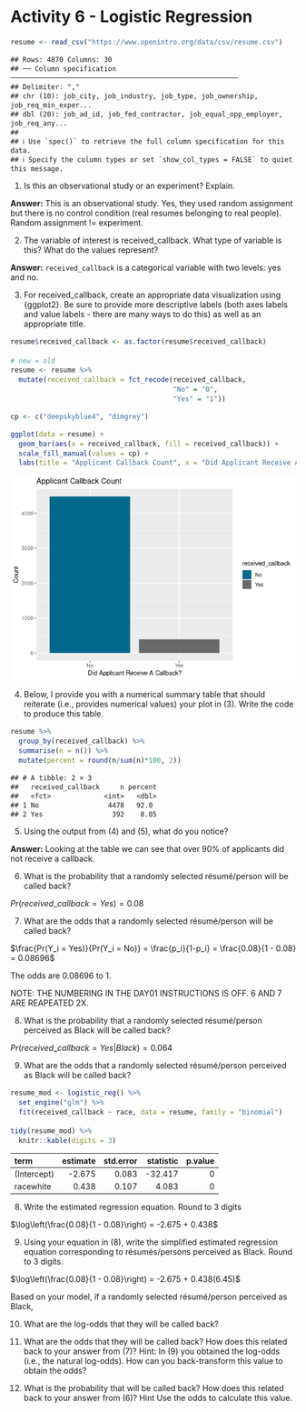Activity 6 - Logistic Regression
================

``` r
resume <- read_csv("https://www.openintro.org/data/csv/resume.csv")
```

    ## Rows: 4870 Columns: 30
    ## ── Column specification ────────────────────────────────────────────────────────
    ## Delimiter: ","
    ## chr (10): job_city, job_industry, job_type, job_ownership, job_req_min_exper...
    ## dbl (20): job_ad_id, job_fed_contractor, job_equal_opp_employer, job_req_any...
    ## 
    ## ℹ Use `spec()` to retrieve the full column specification for this data.
    ## ℹ Specify the column types or set `show_col_types = FALSE` to quiet this message.

1.  Is this an observational study or an experiment? Explain.

**Answer:** This is an observational study. Yes, they used random
assignment but there is no control condition (real resumes belonging to
real people). Random assignment != experiment.

2.  The variable of interest is received\_callback. What type of
    variable is this? What do the values represent?

**Answer:** `received_callback` is a categorical variable with two
levels: yes and no.

3.  For received\_callback, create an appropriate data visualization
    using {ggplot2}. Be sure to provide more descriptive labels (both
    axes labels and value labels - there are many ways to do this) as
    well as an appropriate title.

``` r
resume$received_callback <- as.factor(resume$received_callback)

# new = old
resume <- resume %>% 
  mutate(received_callback = fct_recode(received_callback,
                                        "No" = "0",
                                        "Yes" = "1"))
```

``` r
cp <- c("deepskyblue4", "dimgrey")
```

``` r
ggplot(data = resume) +
  geom_bar(aes(x = received_callback, fill = received_callback)) +
  scale_fill_manual(values = cp) +
  labs(title = "Applicant Callback Count", x = "Did Applicant Receive A Callback?", y = "Count")
```

![](activity06_files/figure-gfm/unnamed-chunk-2-1.png)<!-- -->

4.  Below, I provide you with a numerical summary table that should
    reiterate (i.e., provides numerical values) your plot in (3). Write
    the code to produce this table.

``` r
resume %>% 
  group_by(received_callback) %>% 
  summarise(n = n()) %>% 
  mutate(percent = round(n/sum(n)*100, 2))
```

    ## # A tibble: 2 × 3
    ##   received_callback     n percent
    ##   <fct>             <int>   <dbl>
    ## 1 No                 4478   92.0 
    ## 2 Yes                 392    8.05

5.  Using the output from (4) and (5), what do you notice?

**Answer:** Looking at the table we can see that over 90% of applicants
did not receive a callback.

6.  What is the probability that a randomly selected résumé/person will
    be called back?

$Pr({received\_callback} = Yes) = 0.08$

7.  What are the odds that a randomly selected résumé/person will be
    called back?

$\frac{Pr(Y_i = Yes)}{Pr(Y_i = No)} = \frac{p_i}{1-p_i} = \frac{0.08}{1 - 0.08} = 0.08696$

The odds are 0.08696 to 1.

NOTE: THE NUMBERING IN THE DAY01 INSTRUCTIONS IS OFF. 6 AND 7 ARE
REAPEATED 2X.

8.  What is the probability that a randomly selected résumé/person
    perceived as Black will be called back?

$Pr({received\_callback} = Yes | Black) = 0.064$

9.  What are the odds that a randomly selected résumé/person perceived
    as Black will be called back?

``` r
resume_mod <- logistic_reg() %>%
  set_engine("glm") %>%
  fit(received_callback ~ race, data = resume, family = "binomial")

tidy(resume_mod) %>% 
  knitr::kable(digits = 3)
```

| term        | estimate | std.error | statistic | p.value |
|:------------|---------:|----------:|----------:|--------:|
| (Intercept) |   -2.675 |     0.083 |   -32.417 |       0 |
| racewhite   |    0.438 |     0.107 |     4.083 |       0 |

8.  Write the estimated regression equation. Round to 3 digits

$\log\left(\frac{0.08}{1 - 0.08}\right) = -2.675 + 0.438$

9.  Using your equation in (8), write the simplified estimated
    regression equation corresponding to résumés/persons perceived as
    Black. Round to 3 digits.

$\log\left(\frac{0.08}{1 - 0.08}\right) = -2.675 + 0.438(6.45)$

Based on your model, if a randomly selected résumé/person perceived as
Black,

10. What are the log-odds that they will be called back?

11. What are the odds that they will be called back? How does this
    related back to your answer from (7)? Hint: In (9) you obtained the
    log-odds (i.e., the natural log-odds). How can you back-transform
    this value to obtain the odds?

12. What is the probability that will be called back? How does this
    related back to your answer from (6)? Hint Use the odds to calculate
    this value.
